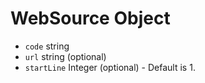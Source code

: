 # WebSource Object

* `code` string
* `url` string (optional)
* `startLine` Integer (optional) - Default is 1.

